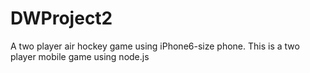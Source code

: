 # DWProject2
A two player air hockey game using iPhone6-size phone. This is a two player mobile game using node.js
